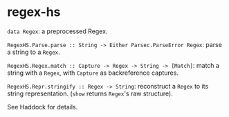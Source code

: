 # regex-hs

`data Regex`: a preprocessed Regex.

`RegexHS.Parse.parse :: String -> Either Parsec.ParseError Regex`: parse a string to a `Regex`.

`RegexHS.Regex.match :: Capture -> Regex -> String -> [Match]`: match a string with a `Regex`, with `Capture` as backreference captures.

`RegexHS.Repr.stringify :: Regex -> String`: reconstruct a `Regex` to its string representation. (`show` returns `Regex`'s raw structure).

See Haddock for details.
